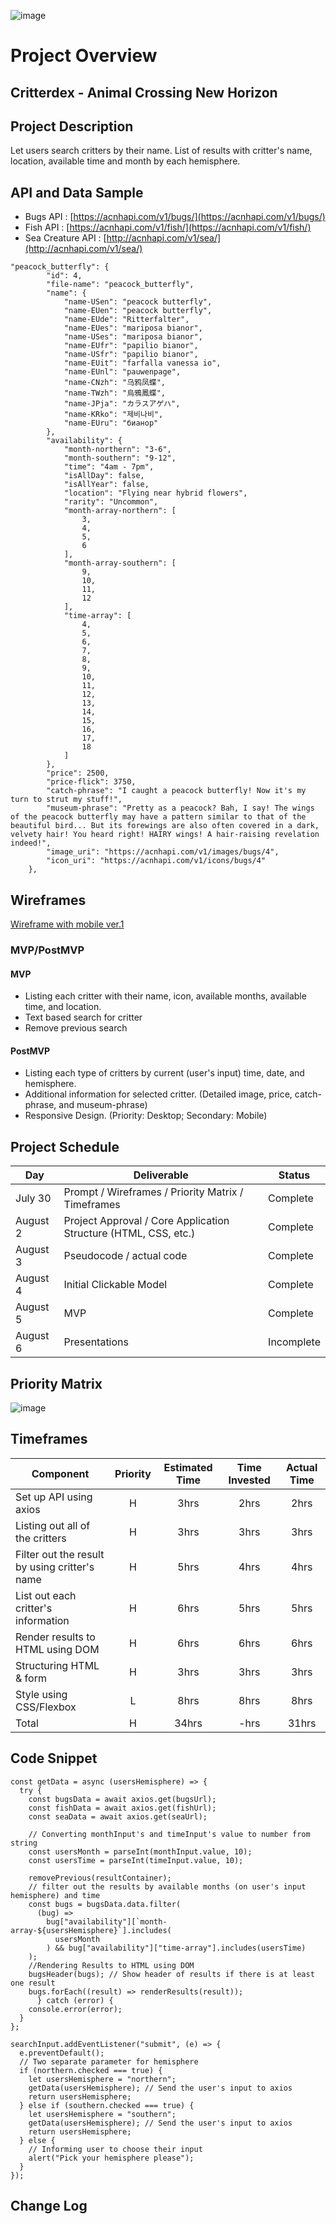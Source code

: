 ![image](https://user-images.githubusercontent.com/78275456/127722888-911a0195-2b34-4c82-b970-65df31fd1a1e.png)

# Project Overview

## Critterdex - Animal Crossing New Horizon

## Project Description

Let users search critters by their name. List of results with critter's name, location, available time and month by each hemisphere.

## API and Data Sample

- Bugs API : [https://acnhapi.com/v1/bugs/](https://acnhapi.com/v1/bugs/)
- Fish API : [https://acnhapi.com/v1/fish/](https://acnhapi.com/v1/fish/)
- Sea Creature API : [http://acnhapi.com/v1/sea/](http://acnhapi.com/v1/sea/)

```
"peacock_butterfly": {
        "id": 4,
        "file-name": "peacock_butterfly",
        "name": {
            "name-USen": "peacock butterfly",
            "name-EUen": "peacock butterfly",
            "name-EUde": "Ritterfalter",
            "name-EUes": "mariposa bianor",
            "name-USes": "mariposa bianor",
            "name-EUfr": "papilio bianor",
            "name-USfr": "papilio bianor",
            "name-EUit": "farfalla vanessa io",
            "name-EUnl": "pauwenpage",
            "name-CNzh": "乌鸦凤蝶",
            "name-TWzh": "烏鴉鳳蝶",
            "name-JPja": "カラスアゲハ",
            "name-KRko": "제비나비",
            "name-EUru": "бианор"
        },
        "availability": {
            "month-northern": "3-6",
            "month-southern": "9-12",
            "time": "4am - 7pm",
            "isAllDay": false,
            "isAllYear": false,
            "location": "Flying near hybrid flowers",
            "rarity": "Uncommon",
            "month-array-northern": [
                3,
                4,
                5,
                6
            ],
            "month-array-southern": [
                9,
                10,
                11,
                12
            ],
            "time-array": [
                4,
                5,
                6,
                7,
                8,
                9,
                10,
                11,
                12,
                13,
                14,
                15,
                16,
                17,
                18
            ]
        },
        "price": 2500,
        "price-flick": 3750,
        "catch-phrase": "I caught a peacock butterfly! Now it's my turn to strut my stuff!",
        "museum-phrase": "Pretty as a peacock? Bah, I say! The wings of the peacock butterfly may have a pattern similar to that of the beautiful bird... But its forewings are also often covered in a dark, velvety hair! You heard right! HAIRY wings! A hair-raising revelation indeed!",
        "image_uri": "https://acnhapi.com/v1/images/bugs/4",
        "icon_uri": "https://acnhapi.com/v1/icons/bugs/4"
    },
```

## Wireframes

[Wireframe with mobile ver.1](https://whimsical.com/critterdex-XagNwLKhGWqb4QXmVxDGvr)

### MVP/PostMVP

#### MVP

- Listing each critter with their name, icon, available months, available time, and location.
- Text based search for critter
- Remove previous search

#### PostMVP

- Listing each type of critters by current (user's input) time, date, and hemisphere.
- Additional information for selected critter. (Detailed image, price, catch-phrase, and museum-phrase)
- Responsive Design. (Priority: Desktop; Secondary: Mobile)

## Project Schedule

| Day      | Deliverable                                                     | Status     |
| -------- | --------------------------------------------------------------- | ---------- |
| July 30  | Prompt / Wireframes / Priority Matrix / Timeframes              | Complete   |
| August 2 | Project Approval / Core Application Structure (HTML, CSS, etc.) | Complete   |
| August 3 | Pseudocode / actual code                                        | Complete   |
| August 4 | Initial Clickable Model                                         | Complete   |
| August 5 | MVP                                                             | Complete   |
| August 6 | Presentations                                                   | Incomplete |

## Priority Matrix

![image](https://user-images.githubusercontent.com/78275456/127721884-f6712904-61dc-4cd8-a766-8cce077e4bce.png)

## Timeframes

| Component                                     | Priority | Estimated Time | Time Invested | Actual Time |
| --------------------------------------------- | :------: | :------------: | :-----------: | :---------: |
| Set up API using axios                        |    H     |      3hrs      |     2hrs      |    2hrs     |
| Listing out all of the critters               |    H     |      3hrs      |     3hrs      |    3hrs     |
| Filter out the result by using critter's name |    H     |      5hrs      |     4hrs      |    4hrs     |
| List out each critter's information           |    H     |      6hrs      |     5hrs      |    5hrs     |
| Render results to HTML using DOM              |    H     |      6hrs      |     6hrs      |    6hrs     |
| Structuring HTML & form                       |    H     |      3hrs      |     3hrs      |    3hrs     |
| Style using CSS/Flexbox                       |    L     |      8hrs      |     8hrs      |    8hrs     |
| Total                                         |    H     |     34hrs      |     -hrs      |    31hrs    |

## Code Snippet

```
const getData = async (usersHemisphere) => {
  try {
    const bugsData = await axios.get(bugsUrl);
    const fishData = await axios.get(fishUrl);
    const seaData = await axios.get(seaUrl);

    // Converting monthInput's and timeInput's value to number from string
    const usersMonth = parseInt(monthInput.value, 10);
    const usersTime = parseInt(timeInput.value, 10);

    removePrevious(resultContainer);
    // filter out the results by available months (on user's input hemisphere) and time
    const bugs = bugsData.data.filter(
      (bug) =>
        bug["availability"][`month-array-${usersHemisphere}`].includes(
          usersMonth
        ) && bug["availability"]["time-array"].includes(usersTime)
    );
    //Rendering Results to HTML using DOM
    bugsHeader(bugs); // Show header of results if there is at least one result
    bugs.forEach((result) => renderResults(result));
      } catch (error) {
    console.error(error);
  }
};

searchInput.addEventListener("submit", (e) => {
  e.preventDefault();
  // Two separate parameter for hemisphere
  if (northern.checked === true) {
    let usersHemisphere = "northern";
    getData(usersHemisphere); // Send the user's input to axios
    return usersHemisphere;
  } else if (southern.checked === true) {
    let usersHemisphere = "southern";
    getData(usersHemisphere); // Send the user's input to axios
    return usersHemisphere;
  } else {
    // Informing user to choose their input
    alert("Pick your hemisphere please");
  }
});
```

## Change Log
